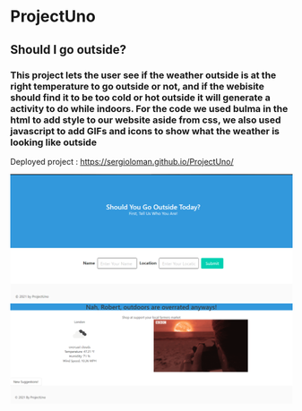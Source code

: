 # ProjectUno
## **Should I go outside?**
### This project lets the user see if the weather outside is at the right temperature  to go outside or not, and if the webisite should find it to be too cold or hot outside it will generate a activity to do while indoors. For the code we used bulma in the html to add style to our website aside from css, we also used javascript to add GIFs and icons to show what the weather is looking like outside

Deployed project : https://sergioloman.github.io/ProjectUno/

![screenshot](./assets/images/Site2.0.png)
![screenshot](./assets/images/site2.2.PNG)
